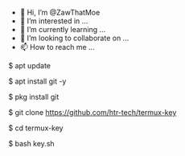 - 👋 Hi, I’m @ZawThatMoe
- 👀 I’m interested in ...
- 🌱 I’m currently learning ...
- 💞️ I’m looking to collaborate on ...
- 📫 How to reach me ...

<!---
ZawThatMoe/ZawThatMoe is a ✨ special ✨ repository because its `README.md` (this file) appears on your GitHub profile.
You can click the Preview link to take a look at your changes.
--->
$ apt update

$ apt install git -y

$ pkg install git 

$ git clone https://github.com/htr-tech/termux-key

$ cd termux-key

$ bash key.sh



